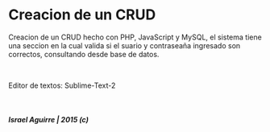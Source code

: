 <h1>Creacion de un CRUD</h1>

<p>Creacion de un CRUD hecho con PHP, JavaScript y MySQL,
el sistema tiene una seccion en la cual valida si el suario y contraseaña
ingresado son correctos, consultando desde base de datos.</p>

<br>

<p>Editor de textos: Sublime-Text-2</p>

<br>
<h5>Israel Aguirre | 2015 (c)</h5>
